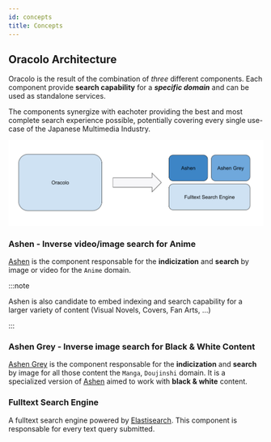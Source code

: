```yaml
---
id: concepts
title: Concepts
---
```


## Oracolo Architecture

Oracolo is the result of the combination of *three* different components. Each component provide **search capability** for a ***specific domain*** and can be used as standalone services.

The components synergize with eachoter providing the best and most complete search experience possible, potentially covering every single use-case of the Japanese Multimedia Industry.

![Oracolo Architecture](assets/search-engine-architecture.svg)

### Ashen - Inverse video/image search for Anime
[Ashen](/docs/ashen/introduction) is the component responsable for the **indicization** and **search** by image or video for the `Anime` domain.

:::note

Ashen is also candidate to embed indexing and search capability for a larger variety of content (Visual Novels, Covers, Fan Arts, ...) 

:::

### Ashen Grey - Inverse image search for Black & White Content
[Ashen Grey](/docs/ecosystem/roadmap) is the component responsable for the **indicization** and **search** by image for all those content the `Manga`, `Doujinshi` domain. It is a specialized version of [Ashen](/docs/ashen/introduction) aimed to work with **black & white** content.

### Fulltext Search Engine
A fulltext search engine powered by [Elastisearch](https://www.elastic.co/). This component is responsable for every text query submitted.

